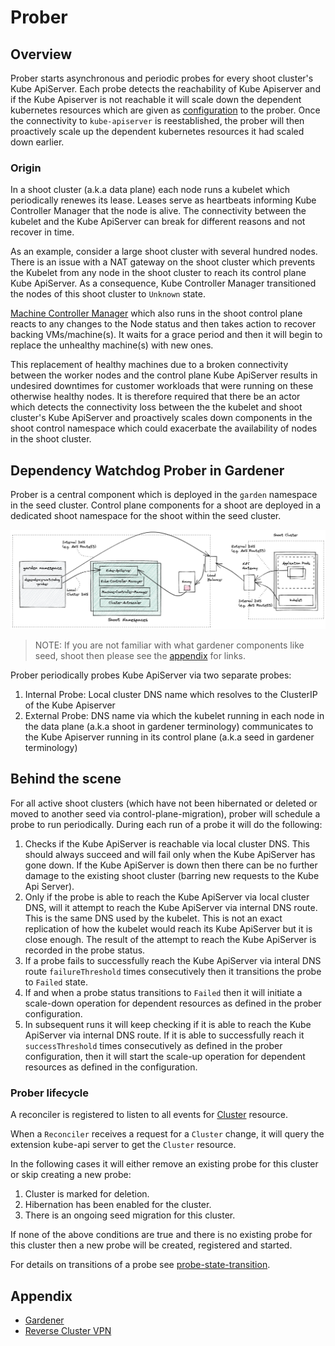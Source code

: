 
# Prober

## Overview

Prober starts asynchronous and periodic probes for every shoot cluster's Kube ApiServer. Each probe detects the reachability of Kube Apiserver and if the Kube Apiserver is not reachable it will scale down the dependent kubernetes resources which are given as [configuration](/example/04-dwd-prober-configmap.yaml) to the prober. Once the connectivity to `kube-apiserver` is reestablished, the prober will then proactively scale up the dependent kubernetes resources it had scaled down earlier. 

### Origin

In a shoot cluster (a.k.a data plane) each node runs a kubelet which periodically renewes its lease. Leases serve as heartbeats informing Kube Controller Manager that the node is alive. The connectivity between the kubelet and the Kube ApiServer can break for different reasons and not recover in time. 

As an example, consider a large shoot cluster with several hundred nodes. There is an issue with a NAT gateway on the shoot cluster which prevents the Kubelet from any node in the shoot cluster to reach its control plane Kube ApiServer. As a consequence, Kube Controller Manager transitioned the nodes of this shoot cluster to `Unknown` state. 

[Machine Controller Manager](https://github.com/gardener/machine-controller-manager) which also runs in the shoot control plane reacts to any changes to the Node status and then takes action to recover backing VMs/machine(s). It waits for a grace period and then it will begin to replace the unhealthy machine(s) with new ones.

This replacement of healthy machines due to a broken connectivity between the worker nodes and the control plane Kube ApiServer results in undesired downtimes for customer workloads that were running on these otherwise healthy nodes. It is therefore required that there be an actor which detects the connectivity loss between the the kubelet and shoot cluster's Kube ApiServer and proactively scales down components in the shoot control namespace which could exacerbate the availability of nodes in the shoot cluster.

## Dependency Watchdog Prober in Gardener

Prober is a central component which is deployed in the `garden` namespace in the seed cluster. Control plane components for a shoot are deployed in a dedicated shoot namespace for the shoot within the seed cluster. 

<img src="content/prober-components.excalidraw.png">

> NOTE: If you are not familiar with what gardener components like seed, shoot then please see the [appendix](#appendix) for links.

Prober periodically probes Kube ApiServer via two separate probes:
1.  Internal Probe: Local cluster DNS name which resolves to the ClusterIP of the Kube Apiserver
2.  External Probe: DNS name via which the kubelet running in each node in the data plane (a.k.a shoot in gardener terminology) communicates to the Kube Apiserver running in its control plane (a.k.a seed in gardener terminology)

## Behind the scene

For all active shoot clusters (which have not been hibernated or deleted or moved to another seed via control-plane-migration), prober will schedule a probe to run periodically. During each run of a probe it will do the following:
1. Checks if the Kube ApiServer is reachable via local cluster DNS. This should always succeed and will fail only when the Kube ApiServer has gone down. If the Kube ApiServer is down then there can be no further damage to the existing shoot cluster (barring new requests to the Kube Api Server).
2. Only if the probe is able to reach the Kube ApiServer via local cluster DNS, will it attempt to reach the Kube ApiServer via internal DNS route. This is the same DNS used by the kubelet. This is not an exact replication of how the kubelet would reach its Kube ApiServer but it is close enough. The result of the attempt to reach the Kube ApiServer is recorded in the probe status.
3. If a probe fails to successfully reach the Kube ApiServer via interal DNS route `failureThreshold` times consecutively then it transitions the probe to `Failed` state.
4. If and when a probe status transitions to `Failed` then it will initiate a scale-down operation for dependent resources as defined in the prober configuration.
5. In subsequent runs it will keep checking if it is able to reach the Kube ApiServer via internal DNS route. If it is able to successfully reach it `successThreshold` times consecutively as defined in the prober configuration, then it will start the scale-up operation for dependent resources as defined in the configuration.

### Prober lifecycle

A reconciler is registered to listen to all events for [Cluster](https://github.com/gardener/gardener/blob/master/docs/api-reference/extensions.md#extensions.gardener.cloud/v1alpha1.Cluster) resource.

When a `Reconciler` receives a request for a `Cluster` change, it will query the extension kube-api server to get the `Cluster` resource. 

In the following cases it will either remove an existing probe for this cluster or skip creating a new probe:
1. Cluster is marked for deletion.
2. Hibernation has been enabled for the cluster.
3. There is an ongoing seed migration for this cluster.

If none of the above conditions are true and there is no existing probe for this cluster then a new probe will be created, registered and started.

For details on transitions of a probe see [probe-state-transition](probestatus.md).

## Appendix

* [Gardener](https://github.com/gardener/gardener/blob/master/docs)
* [Reverse Cluster VPN](https://github.com/gardener/gardener/blob/master/docs/proposals/14-reversed-cluster-vpn.md)
